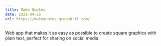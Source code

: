 ```yaml
---
title: Make Quotes
date: 2021-04-25
url: https://makequotes.gregskril.com/
---
```


Web app that makes it as easy as possible to create square graphics with plain text, perfect for sharing on social media. 
